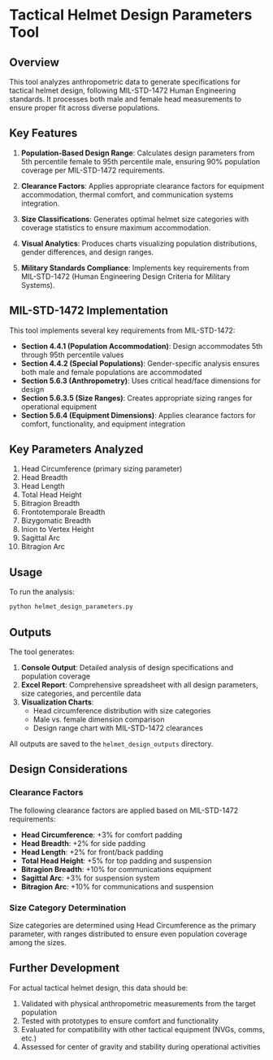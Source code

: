 # Tactical Helmet Design Parameters Tool

## Overview

This tool analyzes anthropometric data to generate specifications for tactical helmet design, following MIL-STD-1472 Human Engineering standards. It processes both male and female head measurements to ensure proper fit across diverse populations.

## Key Features

1. **Population-Based Design Range**: Calculates design parameters from 5th percentile female to 95th percentile male, ensuring 90% population coverage per MIL-STD-1472 requirements.

2. **Clearance Factors**: Applies appropriate clearance factors for equipment accommodation, thermal comfort, and communication systems integration.

3. **Size Classifications**: Generates optimal helmet size categories with coverage statistics to ensure maximum accommodation.

4. **Visual Analytics**: Produces charts visualizing population distributions, gender differences, and design ranges.

5. **Military Standards Compliance**: Implements key requirements from MIL-STD-1472 (Human Engineering Design Criteria for Military Systems).

## MIL-STD-1472 Implementation

This tool implements several key requirements from MIL-STD-1472:

- **Section 4.4.1 (Population Accommodation)**: Design accommodates 5th through 95th percentile values
- **Section 4.4.2 (Special Populations)**: Gender-specific analysis ensures both male and female populations are accommodated
- **Section 5.6.3 (Anthropometry)**: Uses critical head/face dimensions for design
- **Section 5.6.3.5 (Size Ranges)**: Creates appropriate sizing ranges for operational equipment
- **Section 5.6.4 (Equipment Dimensions)**: Applies clearance factors for comfort, functionality, and equipment integration

## Key Parameters Analyzed

1. Head Circumference (primary sizing parameter)
2. Head Breadth
3. Head Length
4. Total Head Height
5. Bitragion Breadth
6. Frontotemporale Breadth
7. Bizygomatic Breadth
8. Inion to Vertex Height
9. Sagittal Arc
10. Bitragion Arc

## Usage

To run the analysis:

```bash
python helmet_design_parameters.py
```

## Outputs

The tool generates:

1. **Console Output**: Detailed analysis of design specifications and population coverage
2. **Excel Report**: Comprehensive spreadsheet with all design parameters, size categories, and percentile data
3. **Visualization Charts**:
   - Head circumference distribution with size categories
   - Male vs. female dimension comparison
   - Design range chart with MIL-STD-1472 clearances

All outputs are saved to the `helmet_design_outputs` directory.

## Design Considerations

### Clearance Factors

The following clearance factors are applied based on MIL-STD-1472 requirements:

- **Head Circumference**: +3% for comfort padding
- **Head Breadth**: +2% for side padding
- **Head Length**: +2% for front/back padding
- **Total Head Height**: +5% for top padding and suspension
- **Bitragion Breadth**: +10% for communications equipment
- **Sagittal Arc**: +3% for suspension system
- **Bitragion Arc**: +10% for communications and suspension

### Size Category Determination

Size categories are determined using Head Circumference as the primary parameter, with ranges distributed to ensure even population coverage among the sizes.

## Further Development

For actual tactical helmet design, this data should be:

1. Validated with physical anthropometric measurements from the target population
2. Tested with prototypes to ensure comfort and functionality
3. Evaluated for compatibility with other tactical equipment (NVGs, comms, etc.)
4. Assessed for center of gravity and stability during operational activities